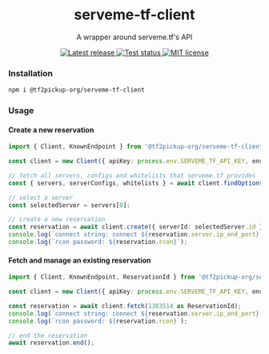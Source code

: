 <h1 align="center">serveme-tf-client</h1>

<p align="center">A wrapper around serveme.tf's API</p>

<p align="center">
  <a href="https://www.npmjs.com/package/@tf2pickup-org/serveme-tf-client/">
    <img src="https://img.shields.io/npm/v/@tf2pickup-org/serveme-tf-client" alt="Latest release">
  </a>
  <a href="https://github.com/tf2pickup-org/serveme-tf-client/actions/workflows/test.yml">
    <img src="https://github.com/tf2pickup-org/serveme-tf-client/actions/workflows/test.yml/badge.svg" alt="Test status">
  </a>
  <a href="https://opensource.org/licenses/MIT">
    <img src="https://img.shields.io/badge/License-MIT-yellow.svg" alt="MIT license">
  </a>
</p>

### Installation

```bash
npm i @tf2pickup-org/serveme-tf-client
```

### Usage

#### Create a new reservation

```typescript
import { Client, KnownEndpoint } from '@tf2pickup-org/serveme-tf-client';

const client = new Client({ apiKey: process.env.SERVEME_TF_API_KEY, endpoint: KnownEndpoint.europe });

// fetch all servers, configs and whitelists that serveme.tf provides
const { servers, serverConfigs, whitelists } = await client.findOptions();

// select a server
const selectedServer = servers[0];

// create a new reservation
const reservation = await client.create({ serverId: selectedServer.id });
console.log(`connect string: connect ${reservation.server.ip_and_port}; password ${reservation.password}`);
console.log(`rcon password: ${reservation.rcon}`);
```

#### Fetch and manage an existing reservation

```typescript
import { Client, KnownEndpoint, ReservationId } from '@tf2pickup-org/serveme-tf-client';

const client = new Client({ apiKey: process.env.SERVEME_TF_API_KEY, endpoint: KnownEndpoint.europe });

const reservation = await client.fetch(1383514 as ReservationId);
console.log(`connect string: connect ${reservation.server.ip_and_port}; password ${reservation.password}`);
console.log(`rcon password: ${reservation.rcon}`);

// end the reservation
await reservation.end();
```
